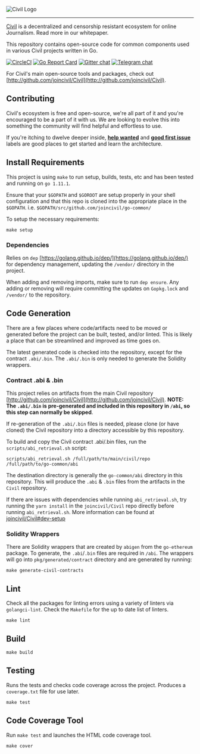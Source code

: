 ![Civil Logo](docs/civil_logo_white.png?raw=true)

---
[Civil](https://joincivil.com/) is a decentralized and censorship resistant ecosystem for online Journalism. Read more in our whitepaper.

This repository contains open-source code for common components used in various Civil projects written in Go.

[![CircleCI](https://circleci.com/gh/joincivil/go-common.svg?style=shield)](https://circleci.com/gh/joincivil/go-common)
[![Go Report Card](https://goreportcard.com/badge/github.com/joincivil/go-common)](https://goreportcard.com/report/github.com/joincivil/go-common)
[![Gitter chat](https://badges.gitter.im/joincivil/Lobby.png)](https://gitter.im/joincivil/Lobby)
[![Telegram chat](https://img.shields.io/badge/chat-telegram-blue.svg)](https://t.me/join_civil)

For Civil's main open-source tools and packages, check out [http://github.com/joincivil/Civil](http://github.com/joincivil/Civil).

## Contributing

Civil's ecosystem is free and open-source, we're all part of it and you're encouraged to be a part of it with us.  We are looking to evolve this into something the community will find helpful and effortless to use.

If you're itching to dwelve deeper inside, [**help wanted**](https://github.com/joincivil/go-common/issues?q=is%3Aissue+is%3Aopen+label%3A%22help+wanted%22)
and [**good first issue**](https://github.com/joincivil/go-common/issues?q=is%3Aissue+is%3Aopen+label%3A%22good+first+issue%22) labels are good places to get started and learn the architecture.

## Install Requirements

This project is using `make` to run setup, builds, tests, etc and has been tested and running on `go 1.11.1`.

Ensure that your `$GOPATH` and `$GOROOT` are setup properly in your shell configuration and that this repo is cloned into the appropriate place in the `$GOPATH`. i.e. `$GOPATH/src/github.com/joincivil/go-common/`

To setup the necessary requirements:

```
make setup
```

### Dependencies

Relies on `dep` [https://golang.github.io/dep/](https://golang.github.io/dep/) for dependency management, updating the `/vendor/` directory in the project.

When adding and removing imports, make sure to run `dep ensure`.  Any adding or removing will require committing the updates on `Gopkg.lock` and `/vendor/` to the repository.

## Code Generation

There are a few places where code/artifacts need to be moved or generated before the project can be built, tested, and/or linted.  This is likely a place that can be streamlined and improved as time goes on.

The latest generated code is checked into the repository, except for the contract `.abi/.bin`.  The `.abi/.bin` is only needed to generate the Solidity wrappers.

### Contract .abi & .bin

This project relies on artifacts from the main Civil repository [http://github.com/joincivil/Civil](http://github.com/joincivil/Civil). **NOTE: The `.abi/.bin` is pre-generated and included in this repository in `/abi`, so this step can normally be skipped**.


If re-generation of the `.abi/.bin` files is needed, please clone (or have cloned) the Civil repository into a directory accessible by this repository.

To build and copy the Civil contract .abi/.bin files, run the `scripts/abi_retrieval.sh` script:

```
scripts/abi_retrieval.sh /full/path/to/main/civil/repo /full/path/to/go-common/abi
```

The destination directory is generally the `go-common/abi` directory in this repository.  This will produce the `.abi` & `.bin` files from the artifacts in the `Civil` repository.

If there are issues with dependencies while running `abi_retrieval.sh`, try running the `yarn install` in the `joincivil/Civil` repo directly before running `abi_retrieval.sh`.  More information can be found at [joincivil/Civil#dev-setup](https://github.com/joincivil/Civil#dev-setup)

### Solidity Wrappers

There are Solidity wrappers that are created by `abigen` from the `go-ethereum` package.  To generate, the `.abi`/`.bin` files are required in `/abi`. The wrappers will go into `pkg/generated/contract` directory and are generated by running:

```
make generate-civil-contracts
```

## Lint

Check all the packages for linting errors using a variety of linters via `golangci-lint`.  Check the `Makefile` for the up to date list of linters.

```
make lint
```

## Build


```
make build
```

## Testing

Runs the tests and checks code coverage across the project. Produces a `coverage.txt` file for use later.

```
make test
```

## Code Coverage Tool

Run `make test` and launches the HTML code coverage tool.

```
make cover
```
